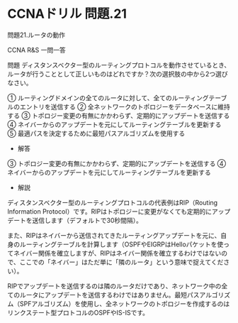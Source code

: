 # CCNAドリル 問題.21

問題21.ルータの動作

CCNA R&S 一問一答

問題
ディスタンスベクター型のルーティングプロトコルを動作させているとき、ルータが行うこととして正しいものはどれですか？次の選択肢の中から2つ選びなさい。

① ルーティングドメインの全てのルータに対して、全てのルーティングテーブルのエントリを送信する
② 全ネットワークのトポロジーをデータベースに維持する
③ トポロジー変更の有無にかかわらず、定期的にアップデートを送信する
④ ネイバーからのアップデートを元にしてルーティングテーブルを更新する
⑤ 最適パスを決定するために最短パスアルゴリズムを使用する

- 解答

③ トポロジー変更の有無にかかわらず、定期的にアップデートを送信する
④ ネイバーからのアップデートを元にしてルーティングテーブルを更新する

- 解説

ディスタンスベクター型のルーティングプロトコルの代表例はRIP（Routing Information Protocol）です。RIPはトポロジーに変更がなくても定期的にアップデートを送信します（デフォルトで30秒間隔）。

また、RIPはネイバーから送信されてきたルーティングアップデートを元に、自身のルーティングテーブルを計算します（OSPFやEIGRPはHelloパケットを使ってネイバー関係を確立しますが、RIPはネイバー関係を確立するわけではないので、ここでの「ネイバー」はただ単に「隣のルータ」という意味で捉えてください）。

RIPでアップデートを送信するのは隣のルータだけであり、ネットワーク中の全てのルータにアップデートを送信するわけではありません。最短パスアルゴリズム（SPFアルゴリズム）を使用し、全ネットワークのトポロジーを作成するのはリンクステート型プロトコルのOSPFやIS-ISです。